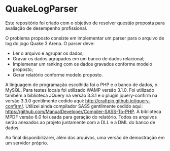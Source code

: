 # QuakeLogParser

Este repositório foi criado com o objetivo de resolver questão proposta para avaliação de desempenho profissional. 

O problema proposto consiste em implementar um parser para o arquivo de log do jogo Quake 3 Arena. O parser deve:
* Ler o arquivo e agrupar os dados;
* Gravar os dados agrupados em um banco de dados relacional;
* Implemenar um ranking com os dados gravados conforme modelo proposto;
* Gerar relatório conforme modelo proposto.

A linguagem de programação escolhida foi o PHP e o banco de dados, o MySQL. Para testes locais foi utilizado WAMP versão 3.1.0. Foi utilizado também a biblioteca JQuery na versão 3.3.1 e o plugin jquery-confirm na versão 3.3.0 gentilmente cedido aqui: http://craftpip.github.io/jquery-confirm/. Utilizei ainda compilador SASS gentilmente cedido aqui: https://github.com/ManualDeveloper/Compiler-SASS-To-PHP. A biblioteca MPDF versão 6.0 foi usada para geração do relatório. Todos os arquivos serão anexados ao projeto juntamente com a DLL e a DML do banco de dados.

Ao final disponibilizarei, além dos arquivos, uma versão de demostração em um servidor próprio.
